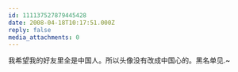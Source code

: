 ```yaml
---
id: 111137527879445428
date: 2008-04-18T10:17:51.000Z
reply: false
media_attachments: 0
---
```


我希望我的好友里全是中国人。所以头像没有改成中国心的。黑名单见.~

